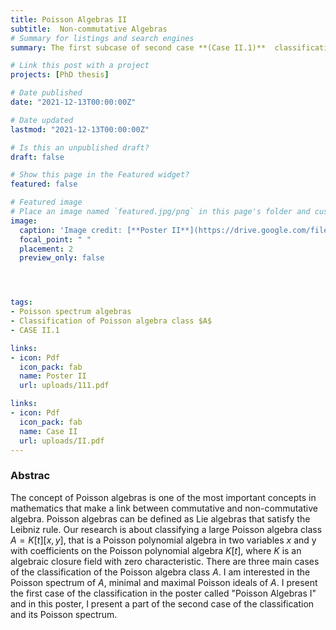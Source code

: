 ```yaml
---
title: Poisson Algebras II
subtitle:  Non-commutative Algebras
# Summary for listings and search engines
summary: The first subcase of second case **(Case II.1)**  classification 

# Link this post with a project
projects: [PhD thesis]

# Date published
date: "2021-12-13T00:00:00Z"

# Date updated
lastmod: "2021-12-13T00:00:00Z"

# Is this an unpublished draft?
draft: false

# Show this page in the Featured widget?
featured: false

# Featured image
# Place an image named `featured.jpg/png` in this page's folder and customize its options here.
image:
  caption: 'Image credit: [**Poster II**](https://drive.google.com/file/d/17iPWWZKvOfL4uWXNYyJc6QtQ4HDVD9xa/view?usp=sharing)'
  focal_point: " "
  placement: 2
  preview_only: false




tags:
- Poisson spectrum algebras
- Classification of Poisson algebra class $A$
- CASE II.1

links:
- icon: Pdf
  icon_pack: fab
  name: Poster II
  url: uploads/111.pdf

links:
- icon: Pdf
  icon_pack: fab
  name: Case II
  url: uploads/II.pdf
---
```




### Abstrac

The concept of Poisson algebras is one of the most important concepts in mathematics that make a link between commutative and non-commutative algebra. 
Poisson algebras can be defined as Lie algebras that satisfy the Leibniz rule. Our research is about classifying a large Poisson algebra class $A = K[t][x,y]$,
that is a Poisson polynomial algebra in two variables $x$ and y with coefficients on the Poisson polynomial algebra $K[t]$, where $K$ is an algebraic closure field 
with zero characteristic. There are three main cases of the classification of the Poisson algebra class $A$. I am interested in the Poisson spectrum of $A$, 
minimal and maximal Poisson ideals of $A$. I present the first case of the classification in the poster called "Poisson Algebras I" and in this poster, 
I  present a part of the second case of the classification and its Poisson spectrum.





